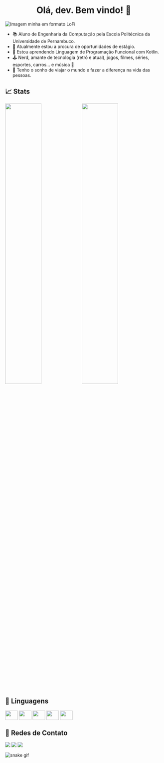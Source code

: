 <h1 align="center">Olá, dev. Bem vindo! 👋</h1>

![Imagem minha em formato LoFi](https://user-images.githubusercontent.com/83620387/187056862-5692ede1-0add-416b-aa66-141686167148.png)

- 📚 Aluno de Engenharia da Computação pela Escola Politécnica da Universidade de Pernambuco.
- 🔭 Atualmente estou a procura de oportunidades de estágio.
- 🌱 Estou aprendendo Linguagem de Programação Funcional com Kotlin.
- 🕹️ Nerd, amante de tecnologia (retrô e atual), jogos, filmes, séries, esportes, carros... e música 🎸
- 🌌 Tenho o sonho de viajar o mundo e fazer a diferença na vida das pessoas.


<h2>📈 Stats</h2>

<div>
  <img width="48%" src="https://github-readme-stats.vercel.app/api?username=LuizSef&show_icons=true&theme=tokyonight">
  <img width="48%" src="https://github-readme-stats.vercel.app/api/top-langs/?username=LuizSef&layout=compact&theme=tokyonight">
</div>

<h2>🎲 Linguagens</h2>

<div>
  <img align="center" height="30" width="40" src="https://cdn.jsdelivr.net/gh/devicons/devicon/icons/c/c-original.svg" />
  <img align="center" height="30" width="40" src="https://cdn.jsdelivr.net/gh/devicons/devicon/icons/java/java-original.svg" />
  <img align="center" height="30" width="40" src="https://cdn.jsdelivr.net/gh/devicons/devicon/icons/python/python-original.svg" />
  <img align="center" height="30" width="40" src="https://cdn.jsdelivr.net/gh/devicons/devicon/icons/html5/html5-original.svg" />
  <img align="center" height="30" width="40" src="https://cdn.jsdelivr.net/gh/devicons/devicon/icons/css3/css3-original.svg" />
</div>

<h2>🔎 Redes de Contato</h2>

<div>
  <a href="mailto:luizfelipeespindola09@gmail.com"><img src="https://img.shields.io/badge/Gmail-D14836?style=for-the-badge&logo=gmail&logoColor=white" target="_blank"></a>
  <a href="https://www.instagram.com/luizsef/"><img src="https://img.shields.io/badge/Instagram-E4405F?style=for-the-badge&logo=instagram&logoColor=white" target="_blank"></a>
  <a href="https://www.linkedin.com/in/luiz-felipe-espíndola-5a47881b5/"><img src="https://img.shields.io/badge/LinkedIn-0077B5?style=for-the-badge&logo=linkedin&logoColor=white" target="_blank"></a>
</div>

![snake gif](https://github.com/Luizsef/Luizsef/blob/output/github-contribution-grid-snake.svg)
